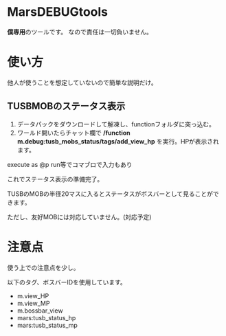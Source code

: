 # MarsDEBUGtools
 
**僕専用**のツールです。
なので責任は一切負いません。


# 使い方

他人が使うことを想定していないので簡単な説明だけ。

## TUSBMOBのステータス表示

1. データパックをダウンロードして解凍し、functionフォルダに突っ込む。
2. ワールド開いたらチャット欄で **/function m.debug:tusb_mobs_status/tags/add_view_hp** を実行。HPが表示されます。

execute as @p run等でコマブロで入力もあり

これでステータス表示の準備完了。

TUSBのMOBの半径20マスに入るとステータスがボスバーとして見ることができます。

ただし、友好MOBには対応していません。(対応予定)

# 注意点

使う上での注意点を少し。

以下のタグ、ボスバーIDを使用しています。

* m.view_HP
* m.view_MP
* m.bossbar_view
* mars:tusb_status_hp
* mars:tusb_status_mp
